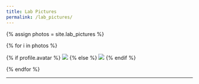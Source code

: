 ```yaml
---
title: Lab Pictures
permalink: /lab_pictures/
---
```


{% assign photos = site.lab_pictures %}

<div class="content list labpictures">
  {% for i in photos %}
      <div class="list-item-people">
        <p class="list-post-title">
          {% if profile.avatar %}
            <a href="{{ site.baseurl }}{{ profile.url }}"><img class="profile-thumbnail" src="{{site.baseurl}}/images/lab_pictures/{{profile.avatar}}"></a>
          {% else %}
            <a href="{{ site.baseurl }}{{ profile.url }}"><img class="profile-thumbnail" src="http://evansheline.com/wp-content/uploads/2011/02/facebook-Storm-Trooper.jpg"></a>
          {% endif %}
        </p>
      </div>
  {% endfor %}
</div>
<hr>

<br>

